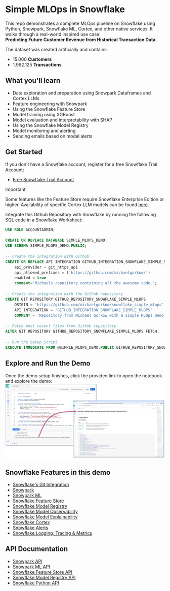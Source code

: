 # Simple MLOps in Snowflake
This repo demonstrates a complete MLOps pipeline on Snowflake using Python, Snowpark, Snowflake ML, Cortex, and other native services. It walks through a real-world inspired use case:  
**Predicting Future Customer Revenue from Historical Transaction Data.**

The dataset was created artificially and contains:
* 15.000 **Customers**
* 1.962.125 **Transactions**

## What you'll learn
* Data exploration and preparation using Snowpark Dataframes and Cortex LLMs
* Feature engineering with Snowpark
* Using the Snowflake Feature Store
* Model training using XGBoost
* Model evaluation and interpretability with SHAP
* Using the Snowflake Model Registry
* Model monitoring and alerting
* Sending emails based on model alerts

## Get Started
If you don't have a Snowflake account, register for a free Snowflake Trial Account:
- [Free Snowflake Trial Account](https://signup.snowflake.com/)

> [!IMPORTANT]
> Some features like the Feature Store require Snowflake Enterprise Edition or higher. Availability of specific Cortex LLM models can be found [here](https://docs.snowflake.com/en/user-guide/snowflake-cortex/llm-functions#availability).

Integrate this Github Repository with Snowflake by running the following SQL code in a Snowflake Worksheet:
```sql
USE ROLE ACCOUNTADMIN;

CREATE OR REPLACE DATABASE SIMPLE_MLOPS_DEMO;
USE SCHEMA SIMPLE_MLOPS_DEMO.PUBLIC;

-- Create the integration with Github
CREATE OR REPLACE API INTEGRATION GITHUB_INTEGRATION_SNOWFLAKE_SIMPLE_MLOPS
    api_provider = git_https_api
    api_allowed_prefixes = ('https://github.com/michaelgorkow/')
    enabled = true
    comment='Michaels repository containing all the awesome code.';

-- Create the integration with the Github repository
CREATE GIT REPOSITORY GITHUB_REPOSITORY_SNOWFLAKE_SIMPLE_MLOPS
	ORIGIN = 'https://github.com/michaelgorkow/snowflake_simple_mlops' 
	API_INTEGRATION = 'GITHUB_INTEGRATION_SNOWFLAKE_SIMPLE_MLOPS' 
	COMMENT = 'Repository from Michael Gorkow with a simple MLOps Demo.';

-- Fetch most recent files from Github repository
ALTER GIT REPOSITORY GITHUB_REPOSITORY_SNOWFLAKE_SIMPLE_MLOPS FETCH;

-- Run the Setup Script
EXECUTE IMMEDIATE FROM @SIMPLE_MLOPS_DEMO.PUBLIC.GITHUB_REPOSITORY_SNOWFLAKE_SIMPLE_MLOPS/branches/main/_internal/setup.sql;
```

## Explore and Run the Demo
Once the demo setup finishes, click the provided link to open the notebook and explore the demo:  
![Setup Output](resources/setup_output.png)


## Snowflake Features in this demo
* [Snowflake's Git Integration](https://docs.snowflake.com/en/developer-guide/git/git-overview)
* [Snowpark](https://docs.snowflake.com/en/developer-guide/snowpark/python/index)
* [Snowpark ML](https://docs.snowflake.com/en/developer-guide/snowpark-ml/overview)
* [Snowflake Feature Store](https://docs.snowflake.com/en/developer-guide/snowpark-ml/feature-store/overview)
* [Snowflake Model Registry](https://docs.snowflake.com/en/developer-guide/snowpark-ml/model-registry/overview)
* [Snowflake Model Observability](https://docs.snowflake.com/en/developer-guide/snowflake-ml/model-registry/model-observability)
* [Snowflake Model Explainability](https://docs.snowflake.com/en/developer-guide/snowflake-ml/model-registry/model-explainability)
* [Snowflake Cortex](https://docs.snowflake.com/en/user-guide/snowflake-cortex/llm-functions)
* [Snowflake Alerts](https://docs.snowflake.com/en/user-guide/alerts)
* [Snowflake Logging, Tracing & Metrics](https://docs.snowflake.com/en/developer-guide/logging-tracing/logging-tracing-overview)

## API Documentation
* [Snowpark API](https://docs.snowflake.com/developer-guide/snowpark/reference/python/latest/snowpark/index)
* [Snowpark ML API](https://docs.snowflake.com/en/developer-guide/snowpark-ml/reference/latest/index)
* [Snowflake Feature Store API](https://docs.snowflake.com/en/developer-guide/snowpark-ml/reference/latest/feature_store)
* [Snowflake Model Registry API](https://docs.snowflake.com/en/developer-guide/snowpark-ml/reference/latest/registry)
* [Snowflake Python API](https://docs.snowflake.com/en/developer-guide/snowflake-python-api/reference/latest/index)